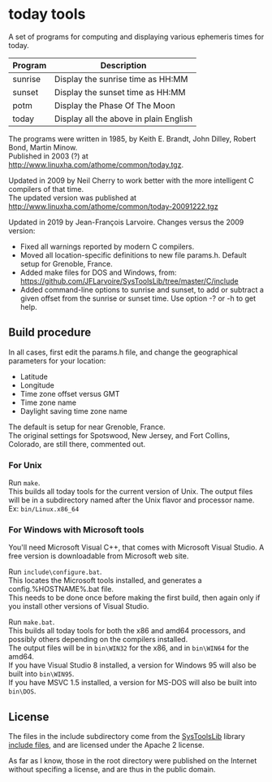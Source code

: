 ﻿# today tools

A set of programs for computing and displaying various ephemeris times for today.

| Program | Description                            |
| ------- | -------------------------------------- |
| sunrise | Display the sunrise time as HH:MM      |
| sunset  | Display the sunset time as HH:MM       |
| potm    | Display the Phase Of The Moon          |
| today   | Display all the above in plain English |

The programs were written in 1985, by Keith E. Brandt, John Dilley, Robert Bond, Martin Minow.  
Published in 2003 (?) at http://www.linuxha.com/athome/common/today.tgz.

Updated in 2009 by Neil Cherry to work better with the more intelligent C compilers of that time.  
The updated version was published at http://www.linuxha.com/athome/common/today-20091222.tgz

Updated in 2019 by Jean-François Larvoire. Changes versus the 2009 version:

* Fixed all warnings reported by modern C compilers.
* Moved all location-specific definitions to new file params.h. Default setup for Grenoble, France.
* Added make files for DOS and Windows, from: https://github.com/JFLarvoire/SysToolsLib/tree/master/C/include
* Added command-line options to sunrise and sunset, to add or subtract a given offset from the sunrise or sunset time.
  Use option -? or -h to get help.

## Build procedure

In all cases, first edit the params.h file, and change the geographical parameters for your location:

- Latitude
- Longitude
- Time zone offset versus GMT
- Time zone name
- Daylight saving time zone name

The default is setup for near Grenoble, France.  
The original settings for Spotswood, New Jersey, and Fort Collins, Colorado, are still there, commented out.

### For Unix

Run `make`.  
This builds all today tools for the current version of Unix.
The output files will be in a subdirectory named after the Unix flavor and processor name. Ex: `bin/Linux.x86_64`

### For Windows with Microsoft tools

You'll need Microsoft Visual C++, that comes with Microsoft Visual Studio.
A free version is downloadable from Microsoft web site.

Run `include\configure.bat`.  
This locates the Microsoft tools installed, and generates a config.%HOSTNAME%.bat file.  
This needs to be done once before making the first build, then again only if you install other versions of Visual Studio.

Run `make.bat`.  
This builds all today tools for both the x86 and amd64 processors, and possibly others depending on the compilers installed.  
The output files will be in `bin\WIN32` for the x86, and in `bin\WIN64` for the amd64.  
If you have Visual Studio 8 installed, a version for Windows 95 will also be built into `bin\WIN95`.  
If you have MSVC 1.5 installed, a version for MS-DOS will also be built into `bin\DOS`.

## License

The files in the include subdirectory come from the [SysToolsLib](https://github.com/JFLarvoire/SysToolsLib)
library [include files](https://github.com/JFLarvoire/SysToolsLib/tree/master/C/include),
and are licensed under the Apache 2 license.

As far as I know, those in the root directory were published on the Internet without specifing a license,
and are thus in the public domain.
